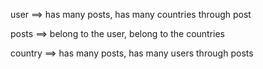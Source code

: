 
user ==>
has many posts,  has many countries through post 

posts ==> belong to the user, belong to the countries 

country ==> has many posts, has many users through posts 